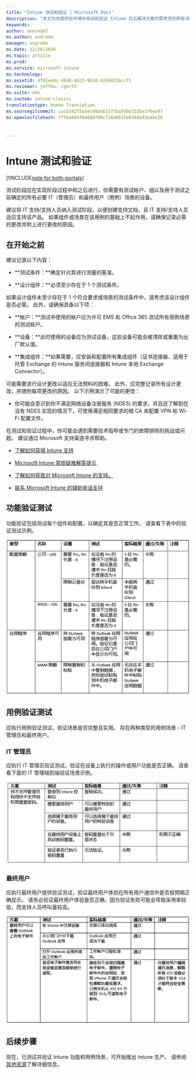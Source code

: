 ```yaml
---
title: "Intune 测试和验证 | Microsoft Docs"
description: "本文为你提供在环境中测试和验证 Intune 仅云解决方案时需考虑的所有详细信息。"
keywords: 
author: andredm7
ms.author: andredm
manager: angrobe
ms.date: 12/20/2016
ms.topic: article
ms.prod: 
ms.service: microsoft-intune
ms.technology: 
ms.assetid: 4f82ee0c-4bd6-4623-9b10-9249d316ccf5
ms.reviewer: jeffbu, cgerth
ms.suite: ems
ms.custom: intune-classic
translationtype: Human Translation
ms.sourcegitcommit: cacb542f5a5ecd8dab317fb165b6332ba376ee97
ms.openlocfilehash: ff56a664f8a604798c718a6b15e834da93a4be26


---
```


# <a name="intune-testing-and-validation"></a>Intune 测试和验证

[!INCLUDE[note for both-portals](../includes/note-for-both-portals.md)]

测试阶段应在实现阶段过程中和之后进行，你需要有测试帐户、组以及用于测试之前确定的所有必要 IT（管理员）和最终用户（用例）场景的设备。

建议将 IT 支持/支持人员纳入测试阶段，以便创建支持文档，且 IT 支持/支持人员适应支持该产品。 如果组件或场景在该用例的基础上不起作用，请确保记录必需的更改并附上进行更改的原因。

## <a name="before-you-begin"></a>在开始之前

建议记录以下内容：

-   **测试条件：**确定针对其进行测量的基准。

-   **设计组件：**必须至少存在于 1 个测试条件。

如果设计组件未至少存在于 1 个符合要求或场景的测试条件中，请考虑该设计组件是否必需。 此外，请确保具备以下项：

-   **帐户：**测试中使用的帐户应为许可 EMS 和 Office 365 测试所有用例场景的测试帐户。

-   **设备：**此时使用的设备应为测试设备，这些设备可能会被清除或重置为出厂默认值。

-   **集成组件：**如果需要，应安装和配置所有集成组件（证书连接器、适用于托管 Exchange 的 Intune 服务间连接器和 Intune 本地 Exchange Connector）。

可能需要进行设计更改以适应无法预料的困难。 此外，应完整记录所有设计更改，并随附每项更改的原因。 以下示例演示了可能的更改：

-   你可能会意识到你不满足网络设备注册服务 (NDES) 的要求，并且还了解到在没有 NDES 实现的情况下，可使用满足相同要求的根 CA 来配置 VPN 和 Wi-Fi 配置文件。

在测试和验证过程中，你可能会遇到需要技术指导或专门的故障排除的挑战或问题。 建议通过 Microsoft 支持渠道寻求帮助。

-   [了解如何获得 Intune 支持](https://docs.microsoft.com/intune/troubleshoot/how-to-get-support-for-microsoft-intune)

-   [Microsoft Intune 常规疑难解答提示](https://docs.microsoft.com/intune/troubleshoot/general-troubleshooting-tips-for-microsoft-intune).

-   [了解如何获取对 Microsoft Intune 的支持。](https://docs.microsoft.com/intune/troubleshoot/how-to-get-support-for-microsoft-intune)

-   [联系 Microsoft Intune 的辅助电话支持](https://docs.microsoft.com/intune/troubleshoot/contact-assisted-phone-support-for-microsoft-intune)

## <a name="functional-validation-testing"></a>功能验证测试

功能验证包括测试每个组件和配置，以确定其是否正常工作。 请查看下表中的验证测试示例。

![第 9 节表 1](../media/section-9-image-1-table.PNG)

## <a name="use-case-validation-testing"></a>用例验证测试

应执行用例验证测试，验证场景是否完整且实用。 存在两种类型的用例场景 - IT 管理员和最终用户。

### <a name="it-admin"></a>IT 管理员

应执行 IT 管理员验证测试，验证在设备上执行的操作或用户功能是否正确。 请查看下面的 IT 管理端到端验证场景示例。

![第 9 节表 2](../media/section-9-image-2-table.PNG)

### <a name="end-user"></a>最终用户

应执行最终用户提供验证测试，验证最终用户体验在所有用户通信中是否按预期正确显示。 请务必验证最终用户体验是否正确，因为验证失败可能会导致采用率较低，而支持人员呼叫量较高。

![第 9 节表 3](../media/section-9-image-3-table.PNG)

## <a name="next-steps"></a>后续步骤

现在，已测试并验证 Intune 功能和用例场景，可开始推出 Intune 生产。 请参阅[其他资源](additional-resources.md)了解详细信息。



<!--HONumber=Dec16_HO5-->


